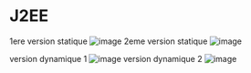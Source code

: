 # J2EE
1ere version statique
![image](https://user-images.githubusercontent.com/101254724/218584047-a6548e43-2a09-4ca4-854a-c043fc14ce81.png)
2eme version statique
![image](https://user-images.githubusercontent.com/101254724/218583916-73555edb-b054-452a-86e1-567d6a6f3474.png)

version dynamique 1
![image](https://user-images.githubusercontent.com/101254724/218584971-3d4a8e6f-f5bc-420f-89bf-ec49f96ec09f.png)
version dynamique 2
![image](https://user-images.githubusercontent.com/101254724/218585012-f11b216b-38e8-4be7-9f8e-7da95623f4f1.png)
